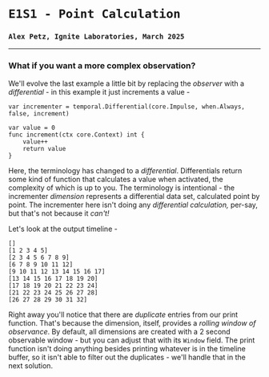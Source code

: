 # `E1S1 - Point Calculation`
### `Alex Petz, Ignite Laboratories, March 2025`

---

### What if you want a more complex observation?

We'll evolve the last example a little bit by replacing the _observer_ with a _differential_ - in this
example it just increments a value -

    var incrementer = temporal.Differential(core.Impulse, when.Always, false, increment)

    var value = 0
    func increment(ctx core.Context) int {
        value++
        return value
    }

Here, the terminology has changed to a _differential_.  Differentials return some kind of function
that calculates a value when activated, the complexity of which is up to you.  The terminology is
intentional - the incrementer _dimension_ represents a differential data set, calculated point
by point.  The incrementer here isn't doing any  _differential calculation,_ per-say, but that's 
not because it _can't!_

Let's look at the output timeline -

    []
    [1 2 3 4 5]
    [2 3 4 5 6 7 8 9]
    [6 7 8 9 10 11 12]
    [9 10 11 12 13 14 15 16 17]
    [13 14 15 16 17 18 19 20]
    [17 18 19 20 21 22 23 24]
    [21 22 23 24 25 26 27 28]
    [26 27 28 29 30 31 32]

Right away you'll notice that there are _duplicate_ entries from our print function.  That's because
the dimension, itself, provides a _rolling window of observance_.  By default, all dimensions are
created with a 2 second observable window - but you can adjust that with its `Window` field.  The
print function isn't doing anything besides printing whatever is in the timeline buffer, so it
isn't able to filter out the duplicates - we'll handle that in the next solution.